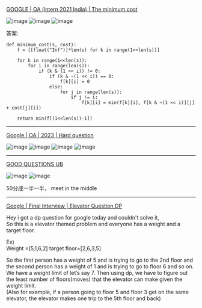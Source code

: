 [GOOGLE | OA (intern 2021 India) | The minimum cost](https://leetcode.com/discuss/interview-question/818225/GOOGLE-or-OA-%28intern-2021-India%29-or-The-minimum-cost)

![image](https://assets.leetcode.com/users/images/43495c36-7fec-4e5e-b9ae-39af71ee8487_1598704151.3524652.png)
![image](https://assets.leetcode.com/users/images/247690de-8372-4739-8026-fa4feb6e3d04_1598704150.245878.png)
![image](https://assets.leetcode.com/users/images/1b4bab72-f8ed-4688-b691-1c4c836e24b5_1598704151.2216527.png)

答案:
```
def minimum_cost(s, cost):
    f = [[float("Inf")]*len(s) for k in range(1<<len(s))]
    
    for k in range(1<<len(s)):
        for i in range(len(s)):
            if (k & (1 << i)) != 0:
                if (k & ~(1 << i)) == 0:
                    f[k][i] = 0
                else:
                    for j in range(len(s)):
                        if j != i:
                            f[k][i] = min(f[k][i], f[k & ~(1 << i)][j] + cost[j][i])
    
    return min(f[(1<<len(s))-1])
```

-------------------------

[Google | OA | 2023 | Hard question](https://leetcode.com/discuss/interview-question/2677394/Google-or-OA-or-2023-or-Hard-question)

![image](https://assets.leetcode.com/users/images/c2baded0-5f8d-48e7-ac6b-6bca691a68cd_1665248331.1769078.jpeg)
![image](https://assets.leetcode.com/users/images/a5148538-caff-47a0-88d2-0c78dfe5a497_1665248374.8121252.jpeg)
![image](https://assets.leetcode.com/users/images/f07f5348-b995-461e-b486-df6ff518eea9_1665248437.880959.jpeg)
![image](https://assets.leetcode.com/users/images/d7d5716d-a703-4d38-b7f1-417cdf593bc0_1665248497.0071912.jpeg)

------

[GOOD QUESTIONS UB](https://leetcode.com/discuss/interview-question/2708906/GOOD-QUESTIONS-UB)

![image](https://assets.leetcode.com/users/images/8b0edaa8-cea1-4c2d-9f7b-35c2cc4338f2_1665901076.6296434.png)
![image](https://assets.leetcode.com/users/images/d15e1cb4-4a7e-4003-ba41-63723217dbb1_1665901079.9202263.png)

50分成一半一半， meet in the middle 

-----

[Google | Final Interview | Elevator Question DP](https://leetcode.com/discuss/interview-question/2723912/Google-or-Final-Interview-or-Elevator-Question-DP)


Hey i got a dp question for google today and couldn't solve it,  
So this is a elevator themed problem and everyone has a weight and a target floor.

Ex)  
Weight =[5,1,6,2] target floor=[2,6,3,5]

So the first person has a weight of 5 and is trying to go to the 2nd floor and the second person has a weight of 1 and is trying to go to floor 6 and so on.  
We have a weight limit of let’s say 7. Then using dp, we have to figure out the least number of floors(moves) that the elevator can make given the weight limit.  
(Also for example, if a person going to floor 5 and floor 3 get on the same elevator, the elevator makes one trip to the 5th floor and back)
<!--stackedit_data:
eyJoaXN0b3J5IjpbLTIwNDQ3MTUxMjUsOTkzMzkxNzQ5LC0xOT
Q3NjI4MDYwLC0xNTQ3Nzk5MjUwXX0=
-->